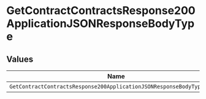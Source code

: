 # GetContractContractsResponse200ApplicationJSONResponseBodyType


## Values

| Name                                                                   | Value                                                                  |
| ---------------------------------------------------------------------- | ---------------------------------------------------------------------- |
| `GetContractContractsResponse200ApplicationJSONResponseBodyTypeCredit` | CREDIT                                                                 |